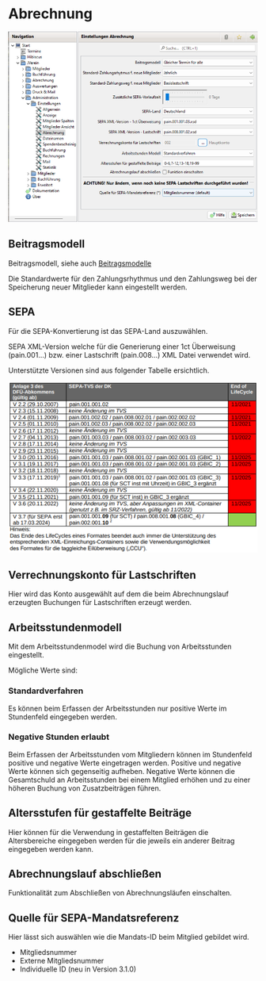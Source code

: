 # Abrechnung

![](img/Abrechnung.png)

## Beitragsmodell

Beitragsmodell, siehe auch [Beitragsmodelle](../../../../allgemein/beitragsmodelle.md)

Die Standardwerte für den Zahlungsrhythmus und den Zahlungsweg bei der Speicherung neuer Mitglieder kann eingestellt werden.

## SEPA

Für die SEPA-Konvertierung ist das SEPA-Land auszuwählen.

SEPA XML-Version welche für die Generierung einer 1ct Überweisung (pain.001...) bzw. einer Lastschrift (pain.008...) XML Datei verwendet wird.

Unterstützte Versionen sind aus folgender Tabelle ersichtlich.

![](<img/SepaSupportedVersions (1).png>)

## Verrechnungskonto für Lastschriften

Hier wird das Konto ausgewählt auf dem die beim Abrechnungslauf erzeugten Buchungen für Lastschriften erzeugt werden.

## Arbeitsstundenmodell

Mit dem Arbeitsstundenmodel wird die Buchung von Arbeitsstunden eingestellt.

Mögliche Werte sind:

### Standardverfahren

Es können beim Erfassen der Arbeitsstunden nur positive Werte im Stundenfeld eingegeben werden.

### Negative Stunden erlaubt

Beim Erfassen der Arbeitsstunden vom Mitgliedern können im Stundenfeld positive und negative Werte eingetragen werden. Positive und negative Werte können sich gegenseitig aufheben. Negative Werte können die Gesamtschuld an Arbeitsstunden bei einem Mitglied erhöhen und zu einer höheren Buchung von Zusatzbeiträgen führen.

## Altersstufen für gestaffelte Beiträge

Hier können für die Verwendung in gestaffelten Beiträgen die Altersbereiche eingegeben werden für die jeweils ein anderer Beitrag eingegeben werden kann.

## Abrechnungslauf abschließen

Funktionalität zum Abschließen von Abrechnungsläufen einschalten.

## Quelle für SEPA-Mandatsreferenz

Hier lässt sich auswählen wie die Mandats-ID beim Mitglied gebildet wird.

* Mitgliedsnummer
* Externe Mitgliedsnummer
* Individuelle ID (neu in Version 3.1.0)
